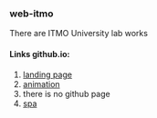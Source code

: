 ### web-itmo
There are ITMO University lab works
#### Links github.io:
1. [landing page](https://jnannni.github.io/web-itmo/first_lab/)
2. [animation](https://jnannni.github.io/web-itmo/second_lab/)
3. there is no github page
4. [spa](https://jnannni.github.io/web-itmo/fourth_lab/)